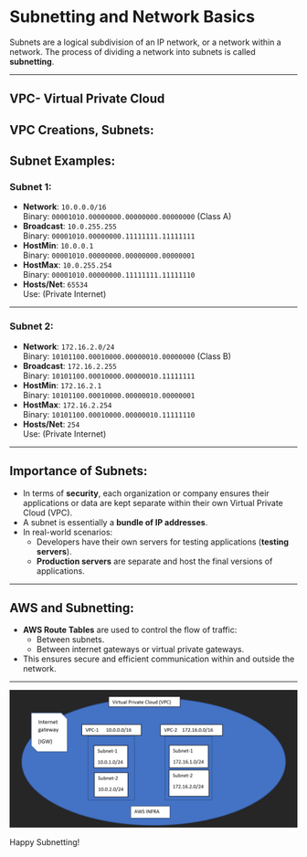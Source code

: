 # Subnetting and Network Basics

Subnets are a logical subdivision of an IP network, or a network within a network. The process of dividing a network into subnets is called **subnetting**.

---
## VPC- Virtual Private Cloud
## VPC Creations, Subnets:

## Subnet Examples:

### Subnet 1:
- **Network**: `10.0.0.0/16`  
  Binary: `00001010.00000000.00000000.00000000` (Class A)  
- **Broadcast**: `10.0.255.255`  
  Binary: `00001010.00000000.11111111.11111111`  
- **HostMin**: `10.0.0.1`  
  Binary: `00001010.00000000.00000000.00000001`  
- **HostMax**: `10.0.255.254`  
  Binary: `00001010.00000000.11111111.11111110`  
- **Hosts/Net**: `65534`  
  Use: (Private Internet)

---

### Subnet 2:
- **Network**: `172.16.2.0/24`  
  Binary: `10101100.00010000.00000010.00000000` (Class B)  
- **Broadcast**: `172.16.2.255`  
  Binary: `10101100.00010000.00000010.11111111`  
- **HostMin**: `172.16.2.1`  
  Binary: `10101100.00010000.00000010.00000001`  
- **HostMax**: `172.16.2.254`  
  Binary: `10101100.00010000.00000010.11111110`  
- **Hosts/Net**: `254`  
  Use: (Private Internet)

---

## Importance of Subnets:

- In terms of **security**, each organization or company ensures their applications or data are kept separate within their own Virtual Private Cloud (VPC).
- A subnet is essentially a **bundle of IP addresses**.  
- In real-world scenarios:
  - Developers have their own servers for testing applications (**testing servers**).  
  - **Production servers** are separate and host the final versions of applications.

---

## AWS and Subnetting:

- **AWS Route Tables** are used to control the flow of traffic:
  - Between subnets.
  - Between internet gateways or virtual private gateways.
- This ensures secure and efficient communication within and outside the network.

---

![IP Diagram](https://github.com/AbhishekPattnayak23/Aws-Tasks/blob/main/Assets/vpc.png)

Happy Subnetting!

